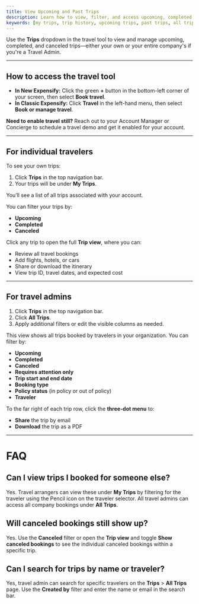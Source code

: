 ```yaml
---
title: View Upcoming and Past Trips
description: Learn how to view, filter, and access upcoming, completed, and canceled trips in Expensify’s travel tool.
keywords: [my trips, trip history, upcoming trips, past trips, all trips, canceled trips, travel admin, expensify travel, classic, new expensify]
---
```



Use the **Trips** dropdown in the travel tool to view and manage upcoming, completed, and canceled trips—either your own or your entire company's if you're a Travel Admin.

---

## How to access the travel tool

- **In New Expensify:** Click the green **+** button in the bottom-left corner of your screen, then select **Book travel**.
- **In Classic Expensify:** Click **Travel** in the left-hand menu, then select **Book or manage travel**.

**Need to enable travel still?** Reach out to your Account Manager or Concierge to schedule a travel demo and get it enabled for your account.

---

## For individual travelers

To see your own trips:

1. Click **Trips** in the top navigation bar.
2. Your trips will be under **My Trips**.

You’ll see a list of all trips associated with your account.

You can filter your trips by:
- **Upcoming**
- **Completed**
- **Canceled**

Click any trip to open the full **Trip view**, where you can:
- Review all travel bookings
- Add flights, hotels, or cars
- Share or download the itinerary
- View trip ID, travel dates, and expected cost

---

## For travel admins

1. Click **Trips** in the top navigation bar.
2. Click **All Trips**.
3. Apply additional filters or edit the visible columns as needed.

This view shows all trips booked by travelers in your organization. You can filter by:

- **Upcoming**
- **Completed**
- **Canceled**
- **Requires attention only**
- **Trip start and end date**
- **Booking type**
- **Policy status** (in policy or out of policy)
- **Traveler**

To the far right of each trip row, click the **three-dot menu** to:
- **Share** the trip by email
- **Download** the trip as a PDF

---

# FAQ

## Can I view trips I booked for someone else?
Yes. Travel arrangers can view these under **My Trips** by filtering for the traveler using the Pencil icon on the traveler selector. All travel admins can access all company bookings under **All Trips**.

## Will canceled bookings still show up?
Yes. Use the **Canceled** filter or open the **Trip view** and toggle **Show canceled bookings** to see the individual canceled bookings within a specific trip.

## Can I search for trips by name or traveler?
Yes, travel admin can search for specific travelers on the **Trips** > **All Trips** page. Use the **Created by** filter and enter the name or email in the search bar. 

